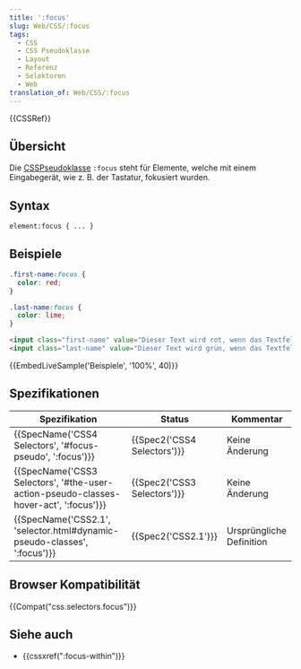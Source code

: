 ```yaml
---
title: ':focus'
slug: Web/CSS/:focus
tags:
  - CSS
  - CSS Pseudoklasse
  - Layout
  - Referenz
  - Selektoren
  - Web
translation_of: Web/CSS/:focus
---
```

{{CSSRef}}

## Übersicht

Die [CSS](/de/docs/Web/CSS)[Pseudoklasse](/de/docs/Web/CSS/Pseudo-classes "Pseudo-classes") `:focus` steht für Elemente, welche mit einem Eingabegerät, wie z. B. der Tastatur, fokusiert wurden.

## Syntax

    element:focus { ... }

## Beispiele

```css
.first-name:focus {
  color: red;
}

.last-name:focus {
  color: lime;
}
```

```html
<input class="first-name" value="Dieser Text wird rot, wenn das Textfeld den Fokus erhält">
<input class="last-name" value="Dieser Text wird grün, wenn das Textfeld den Fokus erhält">
```

{{EmbedLiveSample('Beispiele', '100%', 40)}}

## Spezifikationen

| Spezifikation                                                                                                    | Status                               | Kommentar                |
| ---------------------------------------------------------------------------------------------------------------- | ------------------------------------ | ------------------------ |
| {{SpecName('CSS4 Selectors', '#focus-pseudo', ':focus')}}                                     | {{Spec2('CSS4 Selectors')}} | Keine Änderung           |
| {{SpecName('CSS3 Selectors', '#the-user-action-pseudo-classes-hover-act', ':focus')}} | {{Spec2('CSS3 Selectors')}} | Keine Änderung           |
| {{SpecName('CSS2.1', 'selector.html#dynamic-pseudo-classes', ':focus')}}                 | {{Spec2('CSS2.1')}}             | Ursprüngliche Definition |

## Browser Kompatibilität

{{Compat("css.selectors.focus")}}

## Siehe auch

- {{cssxref(":focus-within")}}
